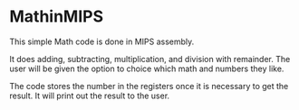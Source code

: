 # MathinMIPS
This simple Math code is done in MIPS assembly.

It does adding, subtracting, multiplication, and division with remainder. The user will be given the option to choice which math and numbers they like. 

The code stores the number in the registers once it is necessary to get the result.
It will print out the result to the user. 
